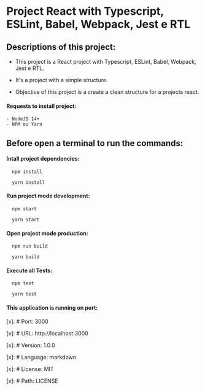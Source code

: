 # Project React with Typescript, ESLint, Babel, Webpack, Jest e RTL

  ## Descriptions of this project:
  - This project is a React project with Typescript, ESLint, Babel, Webpack, Jest e RTL.

  - It's a project with a simple structure.
  - Objective of this project is a create a clean structure for a projects react.

  #### Requests to install project:
    - NodeJS 14+
    - NPM ou Yarn

  ## Before open a terminal to run the commands:

  #### Intall project dependencies:

      npm install

      yarn install

  #### Run project mode development:

      npm start

      yarn start

  #### Open project mode production:

      npm run build

      yarn build

  #### Execute all Tests:
      npm test

      yarn test

#### This application is running on port:

  [x]: # Port: 3000

  [x]: # URL: http://localhost:3000

  [x]: # Version: 1.0.0

  [x]: # Language: markdown

  [x]: # License: MIT

  [x]: # Path: LICENSE
